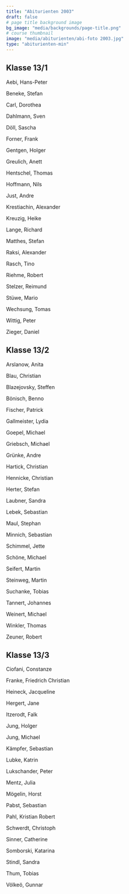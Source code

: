 ```yaml
---
title: "Abiturienten 2003"
draft: false
# page title background image
bg_image: "media/backgrounds/page-title.png"
# course thumbnail
image: "media/abiturienten/abi-foto 2003.jpg"
type: "abiturienten-min"
---
```


## Klasse 13/1

Aebi, Hans-Peter

Beneke, Stefan

Carl, Dorothea

Dahlmann, Sven

Döll, Sascha

Forner, Frank

Gentgen, Holger

Greulich, Anett

Hentschel, Thomas

Hoffmann, Nils

Just, Andre

Krestiachin, Alexander

Kreuzig, Heike

Lange, Richard

Matthes, Stefan

Raksi, Alexander

Rasch, Tino

Riehme, Robert

Stelzer, Reimund

Stüwe, Mario

Wechsung, Tomas

Wittig, Peter

Zieger, Daniel

## Klasse 13/2

Arslanow, Anita

Blau, Christian

Blazejovsky, Steffen

Bönisch, Benno

Fischer, Patrick

Gallmeister, Lydia

Goepel, Michael

Griebsch, Michael

Grünke, Andre

Hartick, Christian

Hennicke, Christian

Herter, Stefan

Laubner, Sandra

Lebek, Sebastian

Maul, Stephan

Minnich, Sebastian

Schimmel, Jette

Schöne, Michael

Seifert, Martin

Steinweg, Martin

Suchanke, Tobias

Tannert, Johannes

Weinert, Michael

Winkler, Thomas

Zeuner, Robert

## Klasse 13/3

Ciofani, Constanze

Franke, Friedrich Christian

Heineck, Jacqueline

Hergert, Jane

Itzerodt, Falk

Jung, Holger

Jung, Michael

Kämpfer, Sebastian

Lubke, Katrin

Lukschander, Peter

Mentz, Julia

Mögelin, Horst

Pabst, Sebastian

Pahl, Kristian Robert

Schwerdt, Christoph

Sinner, Catherine

Somborski, Katarina

Stindl, Sandra

Thum, Tobias

Völkeö, Gunnar
